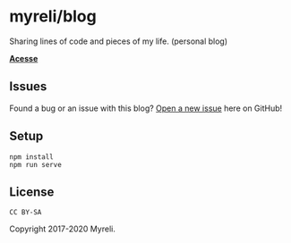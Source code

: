 # myreli/blog

Sharing lines of code and pieces of my life. (personal blog)

**[Acesse](https://blog.myreli.dev)**

## Issues

Found a bug or an issue with this blog? [Open a new issue](https://github.com/myreli/blog/issues) here on GitHub!

## Setup

```shell
npm install
npm run serve
```

## License

`CC BY-SA`

Copyright 2017-2020 Myreli.
